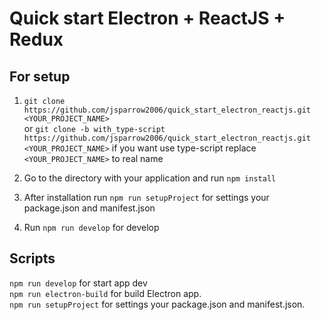 # Quick start Electron + ReactJS + Redux

## For setup
1. ```git clone https://github.com/jsparrow2006/quick_start_electron_reactjs.git <YOUR_PROJECT_NAME>```  
   or ```git clone -b with_type-script https://github.com/jsparrow2006/quick_start_electron_reactjs.git <YOUR_PROJECT_NAME>``` if you want use type-script
   replace ```<YOUR_PROJECT_NAME>``` to real name

2. Go to the directory with your application and run ```npm install```

3. After installation run ```npm run setupProject``` for settings your package.json and manifest.json 

4. Run ```npm run develop``` for develop

## Scripts
```npm run develop``` for start app dev  
```npm run electron-build``` for build Electron app.  
```npm run setupProject``` for settings your package.json and manifest.json.

